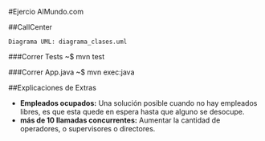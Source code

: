 #Ejercio AlMundo.com

##CallCenter

	Diagrama UML: diagrama_clases.uml
	
###Correr Tests
	~$ mvn test
	
###Correr App.java
	~$ mvn exec:java
	
##Explicaciones de Extras

* **Empleados ocupados:** Una solución posible cuando no hay empleados libres, es que esta quede en espera hasta que alguno se desocupe.
* **más de 10 llamadas concurrentes:** Aumentar la cantidad de operadores, o supervisores o directores.

